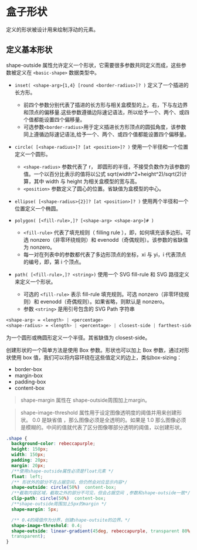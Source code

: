 # 盒子形状
定义的形状被设计用来绘制浮动的元素。
## 定义基本形状
shape-outside 属性允许定义一个形状，它需要很多参数共同定义而成，这些参数被定义在 `<basic-shape>` 数据类型中。
- `inset( <shape-arg>{1,4} [round <border-radius>]? )`
 定义了一个插进的长方形。
  - 前四个参数分别代表了插进的长方形与相关盒模型的上，右，下与左边界和顶点的偏移量.这些参数遵循边际速记语法，所以给予一个、两个、或四个值都能设置四个偏移量。
  - 可选参数`<border-radius>`用于定义插进长方形顶点的圆弧角度，该参数同上遵循边际速记语法,给予一个、两个、或四个值都能设置四个偏移量。
- `circle( [<shape-radius>]? [at <position>]? )` 使用一个半径和一个位置定义一个圆形。
  - `<shape-radius>` 参数代表了 r， 即圆形的半径，不接受负数作为该参数的值。一个以百分比表示的值将以公式 sqrt(width^2+height^2)/sqrt(2)计算，其中 width 与 height 为相关盒模型的宽与高。
  - `<position>` 参数定义了圆心的位置。省缺值为盒模型的中心。

- `ellipse( [<shape-radius>{2}]? [at <position>]? )` 使用两个半径和一个位置定义一个椭圆。
- `polygon( [<fill-rule>,]? [<shape-arg> <shape-arg>]# )`
  - `<fill-rule>` 代表了填充规则（ filling rule ），即，如何填充该多边形。可选 nonzero（非零环绕规则）和 evenodd（奇偶规则）。该参数的省缺值为 nonzero。
  - 每一对在列表中的参数都代表了多边形顶点的坐标，xi 与 yi，i 代表顶点的编号，即，第 i 个顶点。

- `path( [<fill-rule>,]? <string>)` 使用一个 SVG fill-rule 和 SVG 路径定义来定义一个形状。
  - 可选的 `<fill-rule>` 表示 fill-rule 填充规则。可选 nonzero（非零环绕规则）和 evenodd（奇偶规则）。如果省略，则默认是 nonzero。
  - 参数 `<string>` 是用引号包含的 SVG Path 字符串
```css
<shape-arg> = <length> | <percentage>
<shape-radius> = <length> | <percentage> | closest-side | farthest-side
```
为一个圆形或椭圆形定义一个半径。其省缺值为 closest-side。

创建形状的一个简单方法是使用 Box 参数。形状也可以加上 Box 参数，通过对形状使用 box 值，我们可以将内容环绕在这些值定义的边上，类似box-sizing：
- border-box
- margin-box
- padding-box
- content-box

> shape-margin 属性在 shape-outside周围加上margin。

> shape-image-threshold 属性用于设定图像透明度的阈值并用来创建形状。 0.0 是缺省值 ，那么图像必须是全透明的。如果是 1.0 那么图像必须是模糊的。中间的值就代表了区分图像哪部分透明的阈值，以创建形状。

```css
.shape {
  background-color: rebeccapurple;
  height: 150px;
  width: 150px;
  padding: 20px;
  margin: 20px; 
  /**使用shape-outside属性必须是float元素 */
  float: left;
  /** 形状外的部分不在占据空间，但仍然会对应显示内容*/
  shape-outside: circle(50%)  content-box;
  /**截取内容区域，截取之外的部分不可见，但会占据空间 ,参数和shape-outside一致*/
  clip-path: circle(50%)  content-box;
  /**shape-outside周围加上5px的margin */
  shape-margin: 5px;

  /** 0.4的阈值作为分界，创建shape-outsite的边界。*/
  shape-image-threshold: 0.4;
  shape-outside: linear-gradient(45deg, rebeccapurple, transparent 80%,
  transparent);
}
```